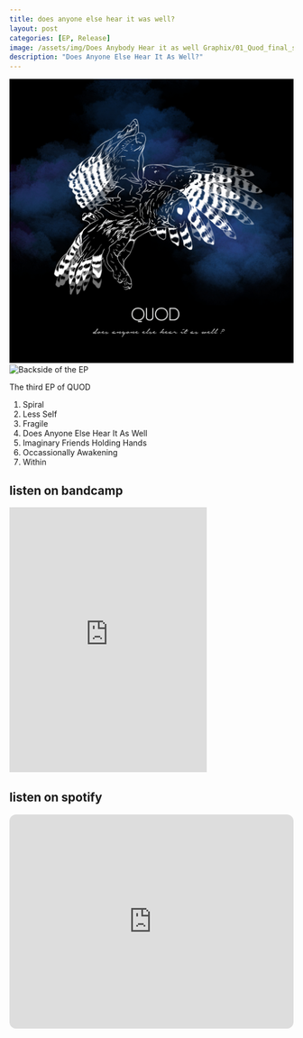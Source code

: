 ```yaml
---
title: does anyone else hear it was well?
layout: post
categories: [EP, Release]
image: /assets/img/Does Anybody Hear it as well Graphix/01_Quod_final_schreibschrift.jpg
description: "Does Anyone Else Hear It As Well?"
---
```

 <img src="/assets/img/Does Anybody Hear it as well Graphix/01_Quod_final_schreibschrift.jpg" alt="Cover of the EP">
 <img src="/assets/img/Does Anybody Hear it as well Graphix/Cover_back" alt="Backside of the EP">

The third EP of QUOD

1. Spiral
1. Less Self
1. Fragile
1. Does Anyone Else Hear It As Well
1. Imaginary Friends Holding Hands
1. Occassionally Awakening
1. Within


## listen on bandcamp
<iframe style="border: 0; width: 350px; height: 470px;" src="https://bandcamp.com/EmbeddedPlayer/album=3468071668/size=large/bgcol=ffffff/linkcol=0687f5/tracklist=false/transparent=true/" seamless><a href="https://quod.bandcamp.com/album/caves-full-of-light">Caves full of Light by Quod</a></iframe>

## listen on spotify
<iframe style="border-radius:12px" src="https://open.spotify.com/embed/album/7cu9ddJPwRHWtJXXaNKZ9a?utm_source=generator" width="100%" height="380" frameBorder="0" allowfullscreen="" allow="autoplay; clipboard-write; encrypted-media; fullscreen; picture-in-picture" loading="lazy"></iframe>
